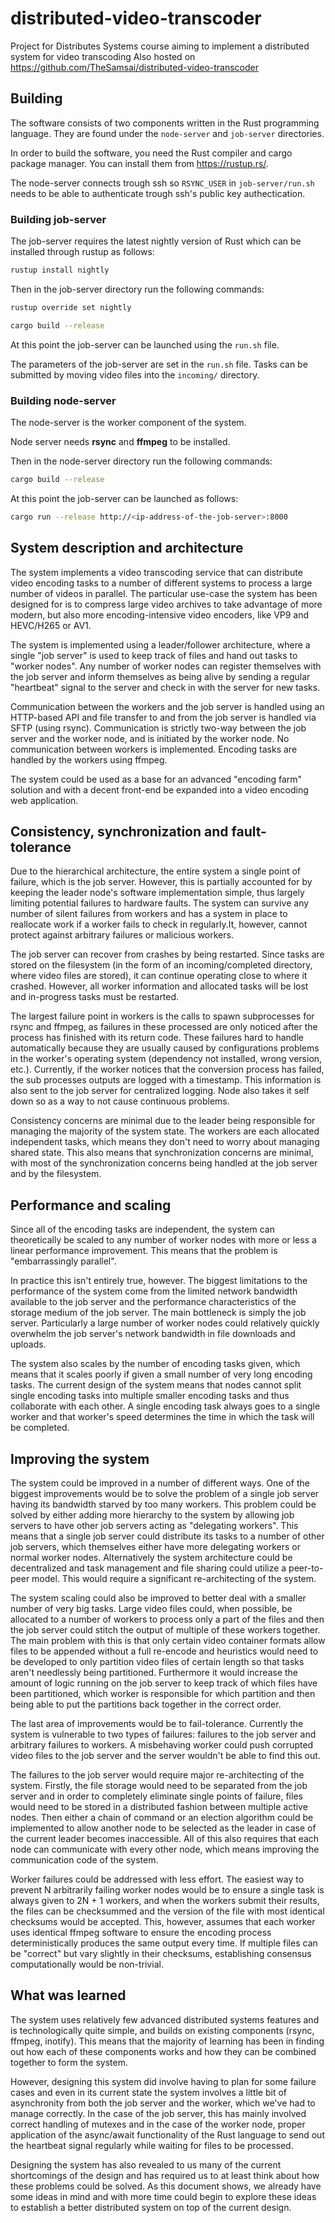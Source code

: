 # distributed-video-transcoder
Project for Distributes Systems course aiming to implement a distributed system
for video transcoding
Also hosted on https://github.com/TheSamsai/distributed-video-transcoder

## Building

The software consists of two components written in the Rust programming
language. They are found under the ```node-server``` and ```job-server```
directories.

In order to build the software, you need the Rust compiler and cargo package
manager. You can install them from https://rustup.rs/.

The node-server connects trough ssh so ```RSYNC_USER``` in ```job-server/run.sh```
needs to be able to authenticate trough ssh's public key authectication.

### Building job-server

The job-server requires the latest nightly version of Rust which can be
installed through rustup as follows:

``` sh
rustup install nightly
```

Then in the job-server directory run the following commands:

``` sh
rustup override set nightly

cargo build --release
```

At this point the job-server can be launched using the ```run.sh``` file.

The parameters of the job-server are set in the ```run.sh``` file. Tasks can be
submitted by moving video files into the ```incoming/``` directory.

### Building node-server

The node-server is the worker component of the system.

Node server needs **rsync** and **ffmpeg** to be installed.

Then in the node-server directory run the following commands:

``` sh
cargo build --release
```

At this point the job-server can be launched as follows:

``` sh
cargo run --release http://<ip-address-of-the-job-server>:8000
```

## System description and architecture

The system implements a video transcoding service that can distribute video
encoding tasks to a number of different systems to process a large number of
videos in parallel. The particular use-case the system has been designed for is
to compress large video archives to take advantage of more modern, but also more
encoding-intensive video encoders, like VP9 and HEVC/H265 or AV1.

The system is implemented using a leader/follower architecture, where a single
"job server" is used to keep track of files and hand out tasks to "worker
nodes". Any number of worker nodes can register themselves with the job server
and inform themselves as being alive by sending a regular "heartbeat" signal to
the server and check in with the server for new tasks.

Communication between the workers and the job server is handled using an
HTTP-based API and file transfer to and from the job server is handled via SFTP
(using rsync). Communication is strictly two-way between the job server and the
worker node, and is initiated by the worker node. No communication between
workers is implemented. Encoding tasks are handled by the workers using ffmpeg. 

The system could be used as a base for an advanced "encoding farm" solution and
with a decent front-end be expanded into a video encoding web application.

## Consistency, synchronization and fault-tolerance

Due to the hierarchical architecture, the entire system a single point of
failure, which is the job server. However, this is partially accounted for by
keeping the leader node's software implementation simple, thus largely limiting
potential failures to hardware faults. The system can survive any number of
silent failures from workers and has a system in place to reallocate work if a
worker fails to check in regularly.It, however, cannot protect against
arbitrary failures or malicious workers.

The job server can recover from crashes by being restarted. Since tasks are
stored on the filesystem (in the form of an incoming/completed directory, where
video files are stored), it can continue operating close to where it crashed.
However, all worker information and allocated tasks will be lost and in-progress
tasks must be restarted.

The largest failure point in workers is the calls to spawn subprocesses for rsync
and ffmpeg, as failures in these processed are only noticed after the process has finished
with its return code. These failures hard to handle automatically because they are 
usually caused by configurations problems in the worker's operating system 
(dependency not installed, wrong version, etc.). Currently, if the worker notices that
the conversion process has failed, the sub processes outputs are logged with a timestamp.
This information is also sent to the job server for centralized logging.
Node also takes it self down so as a way to not cause continuous problems.

Consistency concerns are minimal due to the leader being responsible for
managing the majority of the system state. The workers are each allocated
independent tasks, which means they don't need to worry about managing shared
state. This also means that synchronization concerns are minimal, with most of
the synchronization concerns being handled at the job server and by the
filesystem.

## Performance and scaling

Since all of the encoding tasks are independent, the system can theoretically be
scaled to any number of worker nodes with more or less a linear performance
improvement. This means that the problem is "embarrassingly parallel".

In practice this isn't entirely true, however. The biggest limitations to the
performance of the system come from the limited network bandwidth available to
the job server and the performance characteristics of the storage medium of the 
job server. The main bottleneck is simply the job server. Particularly a large
number of worker nodes could relatively quickly overwhelm the job server's
network bandwidth in file downloads and uploads.

The system also scales by the number of encoding tasks given, which means that
it scales poorly if given a small number of very long encoding tasks. The
current design of the system means that nodes cannot split single encoding tasks
into multiple smaller encoding tasks and thus collaborate with each other. A
single encoding task always goes to a single worker and that worker's speed
determines the time in which the task will be completed.

## Improving the system

The system could be improved in a number of different ways. One of the biggest
improvements would be to solve the problem of a single job server having its
bandwidth starved by too many workers. This problem could be solved by either
adding more hierarchy to the system by allowing job servers to have other job
servers acting as "delegating workers". This means that a single job server
could distribute its tasks to a number of other job servers, which themselves
either have more delegating workers or normal worker nodes. Alternatively the
system architecture could be decentralized and task management and file sharing
could utilize a peer-to-peer model. This would require a significant
re-architecting of the system.

The system scaling could also be improved to better deal with a smaller number
of very big tasks. Large video files could, when possible, be allocated to a
number of workers to process only a part of the files and then the job server
could stitch the output of multiple of these workers together. The main problem
with this is that only certain video container formats allow files to be
appended without a full re-encode and heuristics would need to be developed to
only partition video files of certain length so that tasks aren't needlessly
being partitioned. Furthermore it would increase the amount of logic running on
the job server to keep track of which files have been partitioned, which worker
is responsible for which partition and then being able to put the partitions
back together in the correct order.

The last area of improvements would be to fail-tolerance. Currently the system
is vulnerable to two types of failures: failures to the job server and arbitrary
failures to workers. A misbehaving worker could push corrupted video files to
the job server and the server wouldn't be able to find this out.

The failures to the job server would require major re-architecting of the
system. Firstly, the file storage would need to be separated from the job
server and in order to completely eliminate single points of failure, files
would need to be stored in a distributed fashion between multiple active
nodes. Then either a chain of command or an election algorithm could be
implemented to allow another node to be selected as the leader in case of the
current leader becomes inaccessible. All of this also requires that each node
can communicate with every other node, which means improving the communication
code of the system.

Worker failures could be addressed with less effort. The easiest way to prevent
N arbitrarily failing worker nodes would be to ensure a single task is always
given to 2N + 1 workers, and when the workers submit their results, the files
can be checksummed and the version of the file with most identical checksums
would be accepted. This, however, assumes that each worker uses identical ffmpeg
software to ensure the encoding process deterministically produces the same
output every time. If multiple files can be "correct" but vary slightly in their
checksums, establishing consensus computationally would be non-trivial.

## What was learned

The system uses relatively few advanced distributed systems features and is
technologically quite simple, and builds on existing components (rsync, ffmpeg,
inotify). This means that the majority of learning has been in finding out how
each of these components works and how they can be combined together to form the
system.

However, designing this system did involve having to plan for some failure cases
and even in its current state the system involves a little bit of asynchronity
from both the job server and the worker, which we've had to manage correctly. In
the case of the job server, this has mainly involved correct handling of mutexes
and in the case of the worker node, proper application of the async/await
functionality of the Rust language to send out the heartbeat signal regularly
while waiting for files to be processed.

Designing the system has also revealed to us many of the current shortcomings of
the design and has required us to at least think about how these problems could
be solved. As this document shows, we already have some ideas in mind and with
more time could begin to explore these ideas to establish a better distributed
system on top of the current design.
